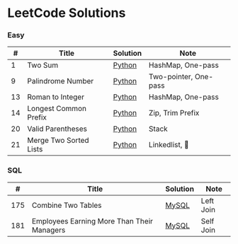 # LeetCode Solutions

### Easy
| # | Title | Solution | Note |
|--|-------|----------|------|
| 1 | Two Sum | [Python](easy/001_two_sum.py) | HashMap, One-pass |
| 9 | Palindrome Number | [Python](easy/009_palindrome_number.md) | Two-pointer, One-pass |
| 13 | Roman to Integer | [Python](easy/013_roman_to_integer.md) | HashMap, One-pass |
| 14 | Longest Common Prefix | [Python](easy/014_longest_common_prefix.md) | Zip, Trim Prefix |
| 20 | Valid Parentheses | [Python](easy/020_valid_parentheses.md) | Stack |
| 21 | Merge Two Sorted Lists | [Python](easy/021_merge_two_sorted_lists.md) | Linkedlist, 🚩 |

### SQL

| # | Title | Solution | Note |
|--|-------|----------|------|
| 175 | Combine Two Tables | [MySQL](sql/175_combine_two_tables.md) | Left Join |
| 181 | Employees Earning More Than Their Managers | [MySQL](sql/181_employees_earning_more_than_their_managers.md) | Self Join |
